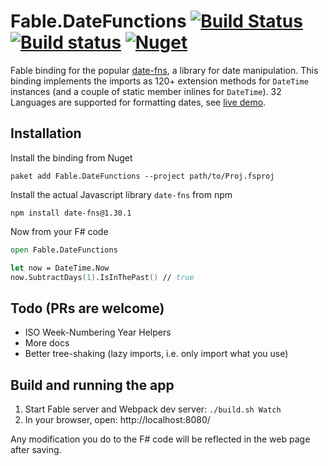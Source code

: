 # Fable.DateFunctions [![Build Status](https://travis-ci.org/Zaid-Ajaj/Fable.DateFunctions.svg?branch=master)](https://travis-ci.org/Zaid-Ajaj/Fable.DateFunctions) [![Build status](https://ci.appveyor.com/api/projects/status/od92jraqhec4vbj5?svg=true)](https://ci.appveyor.com/project/Zaid-Ajaj/fable-datefunctions) [![Nuget](https://img.shields.io/nuget/v/Fable.DateFunctions.svg?maxAge=0&colorB=brightgreen)](https://www.nuget.org/packages/Fable.DateFunctions)

Fable binding for the popular [date-fns](https://date-fns.org/), a library for date manipulation. This binding implements the imports as 120+ extension methods for `DateTime` instances (and a couple of static member inlines for `DateTime`). 32 Languages are supported for formatting dates, see [live demo](https://zaid-ajaj.github.io/Fable.DateFunctions/).

## Installation
Install the binding from Nuget
```
paket add Fable.DateFunctions --project path/to/Proj.fsproj
```
Install the actual Javascript library `date-fns` from npm
```
npm install date-fns@1.30.1
```
Now from your F# code
```fs
open Fable.DateFunctions

let now = DateTime.Now
now.SubtractDays(1).IsInThePast() // true
```

## Todo (PRs are welcome)
 - ISO Week-Numbering Year Helpers
 - More docs
 - Better tree-shaking (lazy imports, i.e. only import what you use)

## Build and running the app

1. Start Fable server and Webpack dev server: `./build.sh Watch`
2. In your browser, open: http://localhost:8080/

Any modification you do to the F# code will be reflected in the web page after
saving.